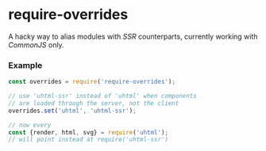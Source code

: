 # require-overrides

A hacky way to alias modules with *SSR* counterparts, currently working with *CommonJS* only.

### Example
```js
const overrides = require('require-overrides');

// use 'uhtml-ssr' instead of 'uhtml' when components
// are loaded through the server, not the client
overrides.set('uhtml', 'uhtml-ssr');

// now every
const {render, html, svg} = require('uhtml');
// will point instead at require('uhtml-ssr')
```
